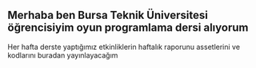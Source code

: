 ## Merhaba ben Bursa Teknik Üniversitesi öğrencisiyim oyun programlama dersi alıyorum
Her hafta derste yaptığımız etkinliklerin haftalık raporunu assetlerini ve kodlarını buradan yayınlayacağım
